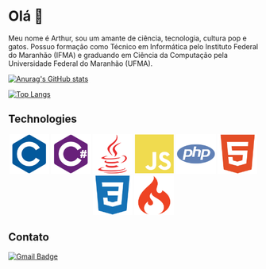 
# Olá 🚀


Meu nome é Arthur, sou um amante de ciência, tecnologia, cultura pop e gatos. Possuo formação como Técnico em Informática pelo Instituto Federal do Maranhão (IFMA) e graduando em Ciência da Computação pela Universidade Federal do Maranhão (UFMA).

[![Anurag's GitHub stats](https://github-readme-stats.vercel.app/api?username=ArthurPassos16)](https://github.com/anuraghazra/github-readme-stats)

[![Top Langs](https://github-readme-stats.vercel.app/api/top-langs/?username=ArthurPassos16)](https://github.com/anuraghazra/github-readme-stats)

## Technologies
<p align = "center">
<img height = "80" src = "https://raw.githubusercontent.com/devicons/devicon/master/icons/c/c-plain.svg">
<img height = "80" src = "https://raw.githubusercontent.com/devicons/devicon/master/icons/csharp/csharp-plain.svg">
<img height = "80" src = "https://raw.githubusercontent.com/devicons/devicon/master/icons/java/java-plain.svg">
<img height = "80" src = "https://raw.githubusercontent.com/devicons/devicon/master/icons/javascript/javascript-plain.svg">
<img height = "80" src = "https://raw.githubusercontent.com/devicons/devicon/master/icons/php/php-plain.svg">
<img height = "80" src = "https://raw.githubusercontent.com/devicons/devicon/master/icons/html5/html5-plain.svg">
<img height = "80" src = "https://raw.githubusercontent.com/devicons/devicon/master/icons/css3/css3-plain.svg">
<img height = "80" src = "https://raw.githubusercontent.com/devicons/devicon/master/icons/codeigniter/codeigniter-plain.svg">
</p>

## Contato
[![Gmail Badge](https://img.shields.io/badge/-arthur.passos@discente.ufma.br-c14438?style=flat-square&logo=Gmail&logoColor=white&link=mailto:arthur.passos@discente.ufma.br)](mailto:arthur.passos@discente.ufma.br)

<!--
**ArthurPassos16/ArthurPassos16** is a ✨ _special_ ✨ repository because its `README.md` (this file) appears on your GitHub profile.

Here are some ideas to get you started:

- 🔭 I’m currently working on ...
- 🌱 I’m currently learning ...
- 👯 I’m looking to collaborate on ...
- 🤔 I’m looking for help with ...
- 💬 Ask me about ...
- 📫 How to reach me: ...
- 😄 Pronouns: ...
- ⚡ Fun fact: ...
-->
